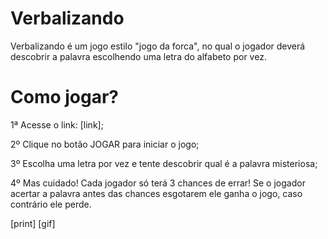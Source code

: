 # Verbalizando
Verbalizando é um jogo estilo "jogo da forca", no qual o jogador deverá descobrir a palavra escolhendo uma letra do alfabeto por vez.

# Como jogar?

1ª Acesse o link: [link];

2º Clique no botão JOGAR para iniciar o jogo;

3º Escolha uma letra por vez e tente descobrir qual é a palavra misteriosa;

4º Mas cuidado! Cada jogador só terá 3 chances de errar! Se o jogador acertar a palavra antes das chances esgotarem ele ganha o jogo, caso contrário ele perde.

[print]
[gif]
